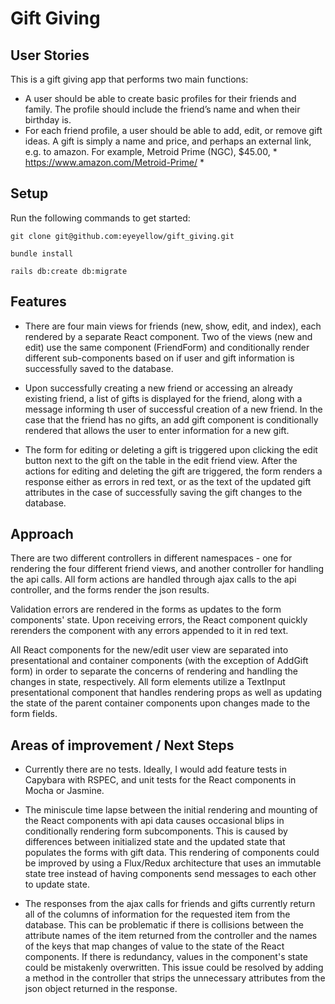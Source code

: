 # Gift Giving

## User Stories

This is a gift giving app that performs two main functions:

* A user should be able to create basic profiles for their friends and family. The profile should include the friend’s name and when their birthday is.
* For each friend profile, a user should be able to add, edit, or remove gift ideas. A gift is simply a name and price, and perhaps an external link, e.g. to amazon. For example, Metroid Prime (NGC), $45.00, * https://www.amazon.com/Metroid-Prime/ *

## Setup

Run the following commands to get started:

`git clone git@github.com:eyeyellow/gift_giving.git`


`bundle install`


`rails db:create db:migrate`

## Features

* There are four main views for friends (new, show, edit, and index), each rendered by a separate React component. Two of the views (new and edit) use the same component (FriendForm) and conditionally render different sub-components based on if user and gift information is successfully saved to the database.

* Upon successfully creating a new friend or accessing an already existing friend, a list of gifts is displayed for the friend, along with a message informing th user of successful creation of a new friend. In the case that the friend has no gifts, an add gift component is conditionally rendered that allows the user to enter information for a new gift.

* The form for editing or deleting a gift is triggered upon clicking the edit button next to the gift on the table in the edit friend view. After the actions for editing and deleting the gift are triggered, the form renders a response either as errors in red text, or as the text of the updated gift attributes in the case of successfully saving the gift changes to the database.

## Approach

There are two different controllers in different namespaces - one for rendering the four different friend views, and another controller for handling the api calls. All form actions are handled through ajax calls to the api controller, and the forms render the json results.

Validation errors are rendered in the forms as updates to the form components' state. Upon receiving errors, the React component quickly rerenders the component with any errors appended to it in red text.

All React components for the new/edit user view are separated into presentational and container components (with the exception of AddGift form) in order to separate the concerns of rendering and handling the changes in state, respectively. All form elements utilize a TextInput presentational component that handles rendering props as well as updating the state of the parent container components upon changes made to the form fields.

## Areas of improvement / Next Steps

* Currently there are no tests. Ideally, I would add feature tests in Capybara with RSPEC, and unit tests for the React components in Mocha or Jasmine.

* The miniscule time lapse between the initial rendering and mounting of the React components with api data causes occasional blips in conditionally rendering form subcomponents. This is caused by differences between initialized state and the updated state that populates the forms with gift data. This rendering of components could be improved by using a Flux/Redux architecture that uses an immutable state tree instead of having components send messages to each other to update state.

* The responses from the ajax calls for friends and gifts currently return all of the columns of information for the requested item from the database. This can be problematic if there is collisions between the attribute names of the item returned from the controller and the names of the keys that map changes of value to the state of the React components. If there is redundancy, values in the component's state could be mistakenly overwritten. This issue could be resolved by adding a method in the controller that strips the unnecessary attributes from the json object returned in the response.
